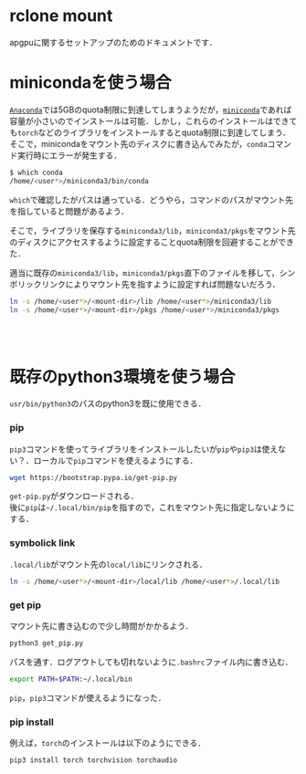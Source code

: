 # rclone mount
apgpuに関するセットアップのためのドキュメントです．

# minicondaを使う場合
[`Anaconda`](https://www.anaconda.com/download/success)では5GBのquota制限に到達してしまうようだが，[`miniconda`](https://docs.anaconda.com/free/miniconda/index.html)であれば容量が小さいのでインストールは可能．しかし，これらのインストールはできても`torch`などのライブラリをインストールするとquota制限に到達してしまう．そこで，minicondaをマウント先のディスクに書き込んでみたが，`conda`コマンド実行時にエラーが発生する．
```bash
$ which conda
/home/<user*>/miniconda3/bin/conda
```
`which`で確認したがパスは通っている．どうやら，コマンドのパスがマウント先を指していると問題があるよう．<br>

そこで，ライブラリを保存する`miniconda3/lib`，`miniconda3/pkgs`をマウント先のディスクにアクセスするように設定することquota制限を回避することができた．


適当に既存の`miniconda3/lib`，`miniconda3/pkgs`直下のファイルを移して，シンボリックリンクによりマウント先を指すように設定すれば問題ないだろう．
```bash
ln -s /home/<user*>/<mount-dir>/lib /home/<user*>/miniconda3/lib
ln -s /home/<user*>/<mount-dir>/pkgs /home/<user*>/miniconda3/pkgs
```
<br><br>

# 既存のpython3環境を使う場合
`usr/bin/python3`のパスのpython3を既に使用できる．

### pip 
`pip3`コマンドを使ってライブラリをインストールしたいが`pip`や`pip3`は使えない？．ローカルで`pip`コマンドを使えるようにする．
```bash
wget https://bootstrap.pypa.io/get-pip.py
```
`get-pip.py`がダウンロードされる．<br>
後に`pip`は`~/.local/bin/pip`を指すので，これをマウント先に指定しないようにする．

### symbolick link
`.local/lib`がマウント先の`local/lib`にリンクされる．
```bash
ln -s /home/<user*>/<mount-dir>/local/lib /home/<user*>/.local/lib
```
### get pip
マウント先に書き込むので少し時間がかかるよう．
```bash
python3 get_pip.py
```
パスを通す．ログアウトしても切れないように`.bashrc`ファイル内に書き込む．
```bash
export PATH=$PATH:~/.local/bin
```
`pip`，`pip3`コマンドが使えるようになった．
### pip install
例えば，`torch`のインストールは以下のようにできる．
```bash
pip3 install torch torchvision torchaudio
```